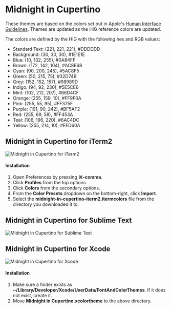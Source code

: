 # Midnight in Cupertino

These themes are based on the colors set out in Apple's [Human Interface Guidelines](https://developer.apple.com/design/human-interface-guidelines/foundations/color). Themes are updated as the HIG reference colors are updated.

The colors are defined by the HIG with the following hex and RGB values:

- Standard Text: (221, 221, 221), #DDDDDD
- Background: (30, 30, 30), #1E1E1E
- Blue: (10, 132, 255), #0A84FF
- Brown: (172, 142, 104), #AC8E68
- Cyan: (90, 200, 245), #5AC8F5
- Green: (50, 215, 75),  #32D74B
- Grey: (152, 152, 157), #98989D
- Indigo: (94, 92, 230), #5E5CE6
- Mint: (102, 212, 207), #66D4CF
- Orange: (255, 159, 10), #FF9F0A
- Pink: (255, 55, 95), #FF375F
- Purple: (191, 90, 242), #BF5AF2
- Red: (255, 69, 58), #FF453A
- Teal: (106, 196, 220), #6AC4DC
- Yellow: (255, 214, 10), #FFD60A

## Midnight in Cupertino for iTerm2

![Midnight in Cupertino for iTerm2](midnight-in-cupertino-iterm2.webp)

#### Installation

1. Open Preferences by pressing **⌘-comma**.
2. Click **Profiles** from the top options.
3. Click **Colors** from the secondary options.
4. From the **Color Presets** dropdown on the bottom-right, click **Import**.
5. Select the **midnight-in-cupertino-iterm2.itermcolors** file from the directory you downloaded it to.

## Midnight in Cupertino for Sublime Text

![Midnight in Cupertino for Sublime Text](midnight-in-cupertino-sublime.webp)

## Midnight in Cupertino for Xcode

![Midnight in Cupertino for Xcode](midnight-in-cupertino-xcode.webp)

#### Installation

1. Make sure a folder exists as **~/Library/Developer/Xcode/UserData/FontAndColorThemes**. If it does not exist, create it.
2. Move **Midnight in Cupertino.xcolortheme** to the above directory.

